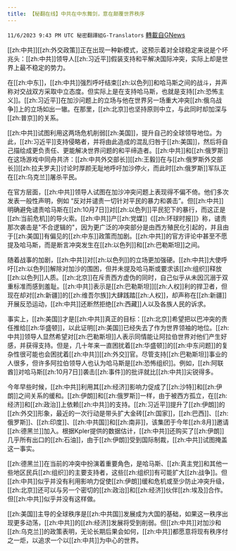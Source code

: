 ```yaml
---
title: 【秘翻在线】中共在中东舞剑，意在颠覆世界秩序
---
```

`11/6/2023 9:43 PM UTC 秘密翻譯組G-Translators` [轉載自GNews](https://gnews.org/articles/1932184)

        

[[zh:中共]][[zh:外交政策]]正在出现一种新模式，这预示着对全球稳定来说是个坏兆头：[[zh:中共]]领导人[[zh:习近平]]假装支持和平解决国际冲突，实际上却是世界上最不稳定的势力。

在[[zh:中东]]，[[zh:中共]]强烈呼吁结束[[zh:以色列]]和哈马斯之间的战斗，并声称对交战双方采取中立态度。但实际上是在支持哈马斯，也就是支持[[zh:恐怖主义]]。[[zh:习近平]]在加沙问题上的立场与他在世界另一场重大冲突[[zh:俄乌战争]]上的立场如出一辙。在那里，[[zh:北京]]也坚持原则中立，与此同时却加深与[[zh:普京]]的关系。

[[zh:中共]]试图利用这两场危机削弱[[zh:美国]]，提升自己的全球领导地位。为此，[[zh:习近平]]支持侵略者，并将由此造成的混乱归咎于[[zh:美国]]，然后将自己描绘成更负责任、更能解决世界问题的和平缔造者。[[zh:中共]]和[[zh:俄罗斯]]在这场游戏中同舟共济：[[zh:中共外交部长]][[zh:王毅]]在与[[zh:俄罗斯外交部长]][[zh:拉夫罗夫]]讨论时厚颜无耻地呼吁加沙停火，而此时[[zh:俄罗斯]]军队正在[[zh:乌克兰]]屠杀平民。

在官方层面，[[zh:中共]]领导人试图在加沙冲突问题上表现得不偏不倚。他们多次发表一般性声明，例如 “反对并谴责一切针对平民的暴力和袭击”。但[[zh:中共]]明确避免谴责哈马斯在[[zh:10月7日]]对[[zh:以色列]]平民犯下的暴行，而这正是[[zh:当前危机]]的导火索。[[zh:中共]]产[[zh:党媒]]《[[zh:环球时报]]》称，谴责那次袭击是"不合逻辑的"，因为更广泛的冲突部分是由西方殖民化引起的，并且由于[[zh:美国]]有偏见的[[zh:中东]]政策而加剧。[[zh:中共]]的官方评论中甚至不愿提及哈马斯，而是断言冲突发生在[[zh:以色列]]和[[zh:巴勒斯坦]]之间。

随着战事的加剧，[[zh:中共]]对[[zh:以色列]]的立场更加强硬。[[zh:中共]]大使呼吁[[zh:以色列]]解除对加沙的围困，但并未提及哈马斯或要求该[[zh:组织]]释放[[zh:以色列]]人质。[[zh:北京]]在斥责西方虚伪的同时，自己似乎从未因沉溺于双重标准而感到羞耻。[[zh:中共]]表示是[[zh:巴勒斯坦]][[zh:人权]]利的捍卫者，但现在却对[[zh:新疆]]的[[zh:维吾尔族]]大肆践踏[[zh:人权]]，却声称在[[zh:新疆]]开展反恐运动，[[zh:中共]]还断然拒绝[[zh:西藏]]人以及各族人民的诉求。

事实上，[[zh:美国]]才是[[zh:中共]]真正的目标：[[zh:北京]]希望把以巴冲突的责任推给[[zh:华盛顿]]，以此证明[[zh:美国]]已经失去了作为世界领袖的地位。[[zh:中共]]领导人显然希望对[[zh:巴勒斯坦]]人表示同情能让阿拉伯世界对他们产生好感，并获得支持。但是，几十年来一直困扰着[[zh:华盛顿]]的[[zh:中东问题]]的复杂性很可能也会困扰着[[zh:中共]][[zh:外交]]官。尽管支持[[zh:巴勒斯坦]]事业的人很多，但许多阿拉伯领导人也认为哈马斯是[[zh:恐怖组织]]。例如，[[zh:阿联酋]]对哈马斯[[zh:10月7日]]袭击[[zh:事件]]的批评就比[[zh:中共]]尖锐得多。

今年早些时候，[[zh:中共]]利用其[[zh:经济]]影响力促成了[[zh:沙特]]和[[zh:伊朗]]之间关系的缓和。[[zh:伊朗]]和[[zh:俄罗斯]]一样，由于被西方孤立，在[[zh:经济]]和[[zh:政治]]上依赖[[zh:中共]]的支持。[[zh:习近平]]提升了[[zh:伊朗]]的[[zh:外交]]形象，最近的一次行动是带头扩大金砖[[zh:国家]]，[[zh:巴西]]、[[zh:俄罗斯]]、[[zh:印度]]、[[zh:中共国]]和[[zh:南非]]，该集团于今年[[zh:8月]]邀请[[zh:德黑兰]]加入。根据Kpler提供的数据估计，[[zh:中共]]还购买了[[zh:伊朗]]几乎所有出口的[[zh:石油]]，由于[[zh:伊朗]]受到国际制裁，[[zh:中共]]试图掩盖这一事实。

[[zh:德黑兰]]在当前的冲突中扮演着重要角色，是哈马斯、[[zh:真主党]]和其他一些地区民兵[[zh:组织]]的主要支持者，这些[[zh:组织]]有可能扩大[[zh:战争]]。但[[zh:中共]]似乎并没有利用影响力促使[[zh:伊朗]]缓和危机或至少防止冲突升级，[[zh:北京]]还可以与另一个密切的[[zh:政治]]和[[zh:经济]]伙伴[[zh:埃及]]合作。但[[zh:中共]]似乎并没有这样做。

[[zh:美国]]主导的全球秩序是[[zh:中共国]]发展成为大国的基础，如果这一秩序出现更多动荡，[[zh:中共]]的[[zh:经济]]发展将受到削弱。但[[zh:中共]]对加沙和[[zh:乌克兰]]的政策表明，无论长期后果会如何，[[zh:中共]]都愿意将现有秩序付之一炬，以追求一个以[[zh:中共]]为中心的世界。
